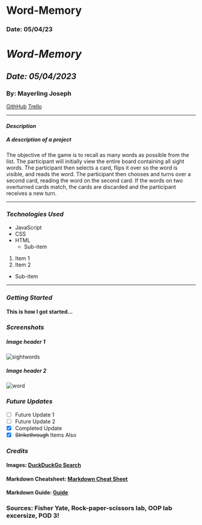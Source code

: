 # Word-Memory

### Date: 05/04/23

# **_Word-Memory_**

## **_Date: 05/04/2023_**

### By: Mayerling Joseph

[GithHub](https://github.com/mayerlingmj) [Trello](https://trello.com/)

---

#### **_Description_**

##### A description of a project

The objective of the game is to recall as many words as possible from the list. The participant will initially view the entire board containing all sight words. The participant then selects a card, flips it over so the word is visible, and reads the word. The participant then chooses and turns over a second card, reading the word on the second card. If the words on two overturned cards match, the cards are discarded and the participant receives a new turn.

---

### **_Technologies Used_**

- JavaScript
- CSS
- HTML
  - Sub-item

1. Item 1
2. Item 2

- Sub-item

---

### **_Getting Started_**

#### This is how I got started...

### **_Screenshots_**

##### Image header 1

![sightwords](https://i.imgur.com/XJfdrnU.png)

##### Image header 2

![word](https://i.imgur.com/CwgxhQe.png)

### **_Future Updates_**

- [ ] Future Update 1
- [ ] Future Update 2
- [x] Completed Update
- [x] ~~Strikethrough~~ Items Also

### **_Credits_**

#### Images: [DuckDuckGo Search](https://duckduckgo.com/?va=b&t=hc)

#### Markdown Cheatsheet: [Markdown Cheat Sheet](https://www.markdownguide.org/cheat-sheet/)

#### Markdown Guide: [Guide](https://ia.net/writer/support/general/markdown-guide)

### Sources: Fisher Yate, Rock-paper-scissors lab, OOP lab excersize, POD 3!
